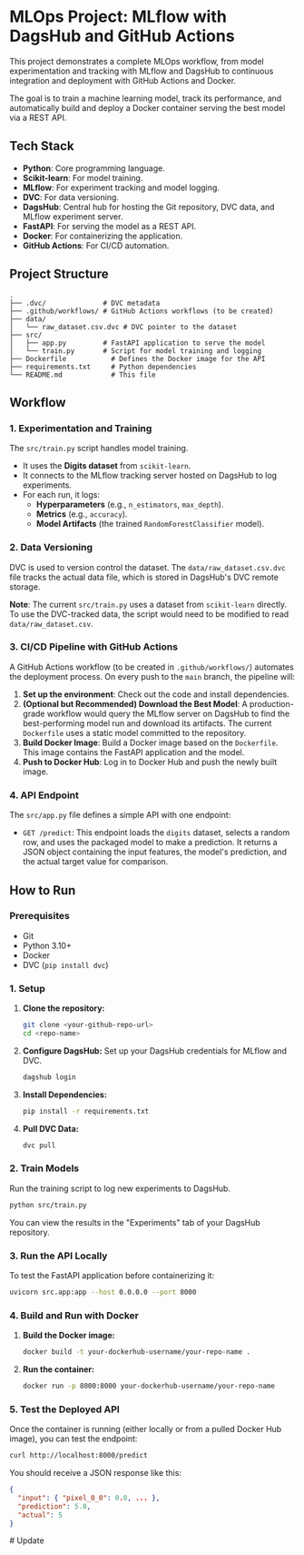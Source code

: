 # MLOps Project: MLflow with DagsHub and GitHub Actions

This project demonstrates a complete MLOps workflow, from model experimentation and tracking with MLflow and DagsHub to continuous integration and deployment with GitHub Actions and Docker.

The goal is to train a machine learning model, track its performance, and automatically build and deploy a Docker container serving the best model via a REST API.

## Tech Stack

*   **Python**: Core programming language.
*   **Scikit-learn**: For model training.
*   **MLflow**: For experiment tracking and model logging.
*   **DVC**: For data versioning.
*   **DagsHub**: Central hub for hosting the Git repository, DVC data, and MLflow experiment server.
*   **FastAPI**: For serving the model as a REST API.
*   **Docker**: For containerizing the application.
*   **GitHub Actions**: For CI/CD automation.

## Project Structure

```
.
├── .dvc/              # DVC metadata
├── .github/workflows/ # GitHub Actions workflows (to be created)
├── data/
│   └── raw_dataset.csv.dvc # DVC pointer to the dataset
├── src/
│   ├── app.py         # FastAPI application to serve the model
│   └── train.py       # Script for model training and logging
├── Dockerfile           # Defines the Docker image for the API
├── requirements.txt     # Python dependencies
└── README.md            # This file
```

## Workflow

### 1. Experimentation and Training

The `src/train.py` script handles model training.

*   It uses the **Digits dataset** from `scikit-learn`.
*   It connects to the MLflow tracking server hosted on DagsHub to log experiments.
*   For each run, it logs:
    *   **Hyperparameters** (e.g., `n_estimators`, `max_depth`).
    *   **Metrics** (e.g., `accuracy`).
    *   **Model Artifacts** (the trained `RandomForestClassifier` model).

### 2. Data Versioning

DVC is used to version control the dataset. The `data/raw_dataset.csv.dvc` file tracks the actual data file, which is stored in DagsHub's DVC remote storage.

**Note**: The current `src/train.py` uses a dataset from `scikit-learn` directly. To use the DVC-tracked data, the script would need to be modified to read `data/raw_dataset.csv`.

### 3. CI/CD Pipeline with GitHub Actions

A GitHub Actions workflow (to be created in `.github/workflows/`) automates the deployment process. On every push to the `main` branch, the pipeline will:

1.  **Set up the environment**: Check out the code and install dependencies.
2.  **(Optional but Recommended) Download the Best Model**: A production-grade workflow would query the MLflow server on DagsHub to find the best-performing model run and download its artifacts. The current `Dockerfile` uses a static model committed to the repository.
3.  **Build Docker Image**: Build a Docker image based on the `Dockerfile`. This image contains the FastAPI application and the model.
4.  **Push to Docker Hub**: Log in to Docker Hub and push the newly built image.

### 4. API Endpoint

The `src/app.py` file defines a simple API with one endpoint:

*   `GET /predict`: This endpoint loads the `digits` dataset, selects a random row, and uses the packaged model to make a prediction. It returns a JSON object containing the input features, the model's prediction, and the actual target value for comparison.

## How to Run

### Prerequisites

*   Git
*   Python 3.10+
*   Docker
*   DVC (`pip install dvc`)

### 1. Setup

1.  **Clone the repository:**
    ```bash
    git clone <your-github-repo-url>
    cd <repo-name>
    ```

2.  **Configure DagsHub:**
    Set up your DagsHub credentials for MLflow and DVC.
    ```bash
    dagshub login
    ```

3.  **Install Dependencies:**
    ```bash
    pip install -r requirements.txt
    ```

4.  **Pull DVC Data:**
    ```bash
    dvc pull
    ```

### 2. Train Models

Run the training script to log new experiments to DagsHub.

```bash
python src/train.py
```

You can view the results in the "Experiments" tab of your DagsHub repository.

### 3. Run the API Locally

To test the FastAPI application before containerizing it:

```bash
uvicorn src.app:app --host 0.0.0.0 --port 8000
```

### 4. Build and Run with Docker

1.  **Build the Docker image:**
    ```bash
    docker build -t your-dockerhub-username/your-repo-name .
    ```

2.  **Run the container:**
    ```bash
    docker run -p 8000:8000 your-dockerhub-username/your-repo-name
    ```

### 5. Test the Deployed API

Once the container is running (either locally or from a pulled Docker Hub image), you can test the endpoint:

```bash
curl http://localhost:8000/predict
```

You should receive a JSON response like this:

```json
{
  "input": { "pixel_0_0": 0.0, ... },
  "prediction": 5.0,
  "actual": 5
}
```
#   U p d a t e  
 
